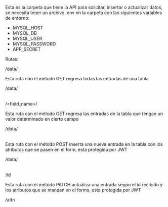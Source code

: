 Esta es la carpeta que tiene la API para solicitar, insertar o actualizar datos,
se necesita tener un archivo .env en la carpeta con las siguientes variables de
entorno:

- MYSQL_HOST
- MYSQL_DB
- MYSQL_USER
- MYSQL_PASSWORD
- APP_SECRET

Rutas:

/data/<table>

Esta ruta con el método GET regresa todas las entradas de una tabla

/data/<table>/<field_name>/<value>

Esta ruta con el método GET regresa las entradas de la tabla que tengan un valor
determinado en cierto campo

/data/<table>

Esta ruta con el método POST inserta una nueva entrada en la tabla con los
atributos que se pasen en el form, esta protegida por JWT

/data/<table>/id

Esta ruta con el método PATCH actualiza una entrada según el id recibido y los
atributos que se mandan en el forms, esta protegida por JWT

/attr/<table>
